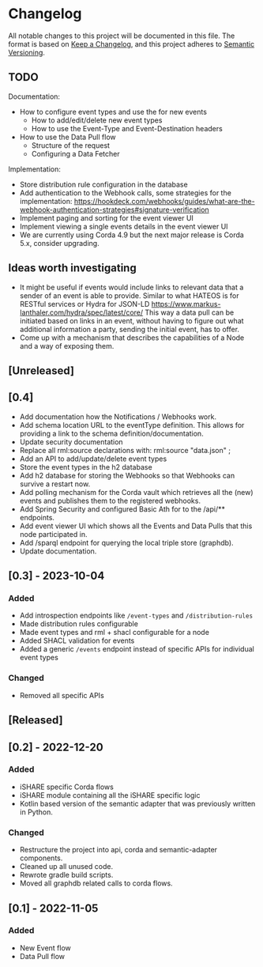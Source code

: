 # Changelog

All notable changes to this project will be documented in this file. The format is based on [Keep a Changelog](https://keepachangelog.com/en/1.0.0/), and this project adheres to [Semantic Versioning](https://semver.org/spec/v2.0.0.html).

## TODO

Documentation:

- How to configure event types and use the for new events
  - How to add/edit/delete new event types
  - How to use the Event-Type and Event-Destination headers
- How to use the Data Pull flow
  - Structure of the request
  - Configuring a Data Fetcher

Implementation:

- Store distribution rule configuration in the database
- Add authentication to the Webhook calls, some strategies for the implementation: https://hookdeck.com/webhooks/guides/what-are-the-webhook-authentication-strategies#signature-verification
- Implement paging and sorting for the event viewer UI
- Implement viewing a single events details in the event viewer UI
- We are currently using Corda 4.9 but the next major release is Corda 5.x, consider upgrading.

## Ideas worth investigating

- It might be useful if events would include links to relevant data that a sender of an event is able to provide. 
  Similar to what HATEOS is for RESTful services or Hydra for JSON-LD https://www.markus-lanthaler.com/hydra/spec/latest/core/
  This way a data pull can be initiated based on links in an event, without having to figure out what additional information a party, 
  sending the initial event, has to offer.
- Come up with a mechanism that describes the capabilities of a Node and a way of exposing them.

## [Unreleased]

## [0.4]

- Add documentation how the Notifications / Webhooks work.
- Add schema location URL to the eventType definition. This allows for providing a link to the schema definition/documentation.
- Update security documentation
- Replace all rml:source declarations with: rml:source "data.json" ;
- Add an API to add/update/delete event types
- Store the event types in the h2 database
- Add h2 database for storing the Webhooks so that Webhooks can survive a restart now.
- Add polling mechanism for the Corda vault which retrieves all the (new) events and publishes them to the registered webhooks.
- Add Spring Security and configured Basic Ath for to the /api/** endpoints.
- Add event viewer UI which shows all the Events and Data Pulls that this node participated in.
- Add /sparql endpoint for querying the local triple store (graphdb).
- Update documentation.

## [0.3] - 2023-10-04

### Added

- Add introspection endpoints like `/event-types` and `/distribution-rules`
- Made distribution rules configurable
- Made event types and rml + shacl configurable for a node
- Added SHACL validation for events
- Added a generic `/events` endpoint instead of specific APIs for individual event types

### Changed

- Removed all specific APIs

## [Released]

## [0.2] - 2022-12-20

### Added

- iSHARE specific Corda flows
- iSHARE module containing all the iSHARE specific logic
- Kotlin based version of the semantic adapter that was previously written in Python.

### Changed

- Restructure the project into api, corda and semantic-adapter components.
- Cleaned up all unused code.
- Rewrote gradle build scripts.
- Moved all graphdb related calls to corda flows.

## [0.1] - 2022-11-05

### Added

- New Event flow
- Data Pull flow

